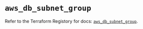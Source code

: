 # `aws_db_subnet_group`

Refer to the Terraform Registory for docs: [`aws_db_subnet_group`](https://registry.terraform.io/providers/hashicorp/aws/3.76.1/docs/resources/db_subnet_group).
